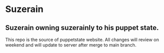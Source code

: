 # Suzerain
Suzerain owning suzerainly to his puppet state.
----
This repo is the source of puppetstate website. All changes will review on weekend and will update to server after merge to main branch.
